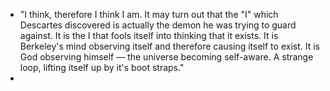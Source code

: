 - "I think, therefore I think I am. It may turn out that the "I" which Descartes discovered is actually the demon he was trying to guard against. It is the I that fools itself into thinking that it exists. It is Berkeley's mind observing itself and therefore causing itself to exist. It is God observing himself — the universe becoming self-aware. A strange loop, lifting itself up by it's boot straps."
- 
